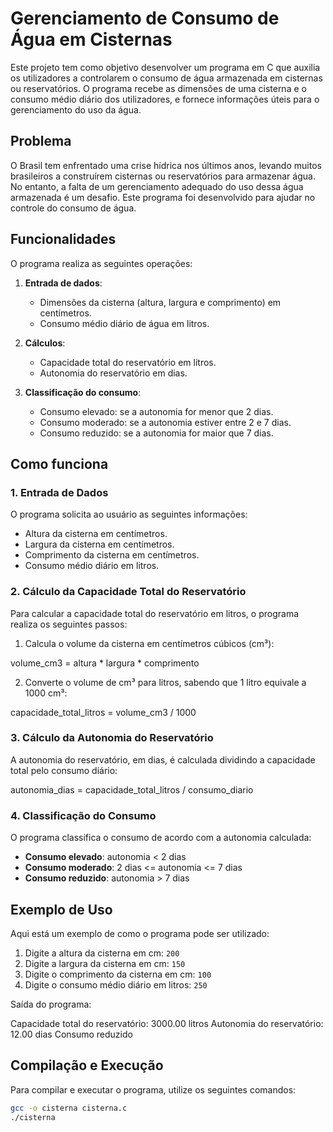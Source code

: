 # Gerenciamento de Consumo de Água em Cisternas

Este projeto tem como objetivo desenvolver um programa em C que auxilia os utilizadores a controlarem o consumo de água armazenada em cisternas ou reservatórios. O programa recebe as dimensões de uma cisterna e o consumo médio diário dos utilizadores, e fornece informações úteis para o gerenciamento do uso da água.

## Problema

O Brasil tem enfrentado uma crise hídrica nos últimos anos, levando muitos brasileiros a construírem cisternas ou reservatórios para armazenar água. No entanto, a falta de um gerenciamento adequado do uso dessa água armazenada é um desafio. Este programa foi desenvolvido para ajudar no controle do consumo de água.

## Funcionalidades

O programa realiza as seguintes operações:

1. **Entrada de dados**:
   - Dimensões da cisterna (altura, largura e comprimento) em centímetros.
   - Consumo médio diário de água em litros.

2. **Cálculos**:
   - Capacidade total do reservatório em litros.
   - Autonomia do reservatório em dias.

3. **Classificação do consumo**:
   - Consumo elevado: se a autonomia for menor que 2 dias.
   - Consumo moderado: se a autonomia estiver entre 2 e 7 dias.
   - Consumo reduzido: se a autonomia for maior que 7 dias.

## Como funciona

### 1. Entrada de Dados

O programa solicita ao usuário as seguintes informações:
- Altura da cisterna em centímetros.
- Largura da cisterna em centímetros.
- Comprimento da cisterna em centímetros.
- Consumo médio diário em litros.

### 2. Cálculo da Capacidade Total do Reservatório

Para calcular a capacidade total do reservatório em litros, o programa realiza os seguintes passos:
1. Calcula o volume da cisterna em centímetros cúbicos (cm³):

  volume_cm3 = altura * largura * comprimento

2. Converte o volume de cm³ para litros, sabendo que 1 litro equivale a 1000 cm³:

  capacidade_total_litros = volume_cm3 / 1000
  
### 3. Cálculo da Autonomia do Reservatório

A autonomia do reservatório, em dias, é calculada dividindo a capacidade total pelo consumo diário:

autonomia_dias = capacidade_total_litros / consumo_diario


### 4. Classificação do Consumo

O programa classifica o consumo de acordo com a autonomia calculada:
- **Consumo elevado**: autonomia < 2 dias
- **Consumo moderado**: 2 dias <= autonomia <= 7 dias
- **Consumo reduzido**: autonomia > 7 dias

## Exemplo de Uso

Aqui está um exemplo de como o programa pode ser utilizado:

1. Digite a altura da cisterna em cm: `200`
2. Digite a largura da cisterna em cm: `150`
3. Digite o comprimento da cisterna em cm: `100`
4. Digite o consumo médio diário em litros: `250`

Saída do programa:

Capacidade total do reservatório: 3000.00 litros
Autonomia do reservatório: 12.00 dias
Consumo reduzido


## Compilação e Execução

Para compilar e executar o programa, utilize os seguintes comandos:

```sh
gcc -o cisterna cisterna.c
./cisterna
